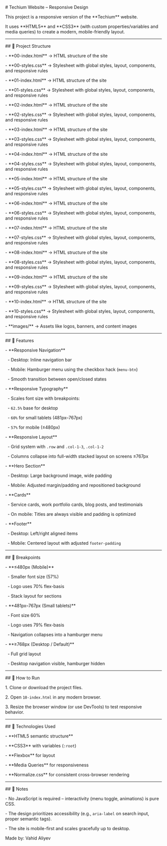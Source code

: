 \# Techium Website – Responsive Design



This project is a responsive version of the \*\*Techium\*\* website.  

It uses \*\*HTML5\*\* and \*\*CSS3\*\* (with custom properties/variables and media queries) to create a modern, mobile-friendly layout.



---



\## 📂 Project Structure

\- \*\*00-index.html\*\* → HTML structure of the site

\- \*\*00-styles.css\*\* → Stylesheet with global styles, layout, components, and responsive rules

\- \*\*01-index.html\*\* → HTML structure of the site

\- \*\*01-styles.css\*\* → Stylesheet with global styles, layout, components, and responsive rules

\- \*\*02-index.html\*\* → HTML structure of the site

\- \*\*02-styles.css\*\* → Stylesheet with global styles, layout, components, and responsive rules

\- \*\*03-index.html\*\* → HTML structure of the site

\- \*\*03-styles.css\*\* → Stylesheet with global styles, layout, components, and responsive rules

\- \*\*04-index.html\*\* → HTML structure of the site

\- \*\*04-styles.css\*\* → Stylesheet with global styles, layout, components, and responsive rules

\- \*\*05-index.html\*\* → HTML structure of the site

\- \*\*05-styles.css\*\* → Stylesheet with global styles, layout, components, and responsive rules

\- \*\*06-index.html\*\* → HTML structure of the site

\- \*\*06-styles.css\*\* → Stylesheet with global styles, layout, components, and responsive rules

\- \*\*07-index.html\*\* → HTML structure of the site

\- \*\*07-styles.css\*\* → Stylesheet with global styles, layout, components, and responsive rules

\- \*\*08-index.html\*\* → HTML structure of the site

\- \*\*08-styles.css\*\* → Stylesheet with global styles, layout, components, and responsive rules

\- \*\*09-index.html\*\* → HTML structure of the site

\- \*\*09-styles.css\*\* → Stylesheet with global styles, layout, components, and responsive rules

\- \*\*10-index.html\*\* → HTML structure of the site  

\- \*\*10-styles.css\*\* → Stylesheet with global styles, layout, components, and responsive rules  

\- \*\*images/\*\* → Assets like logos, banners, and content images  



---



\## 🎨 Features

\- \*\*Responsive Navigation\*\*

&nbsp; - Desktop: Inline navigation bar

&nbsp; - Mobile: Hamburger menu using the checkbox hack (`menu-btn`)  

&nbsp; - Smooth transition between open/closed states  



\- \*\*Responsive Typography\*\*

&nbsp; - Scales font size with breakpoints:

&nbsp;   - `62.5%` base for desktop  

&nbsp;   - `60%` for small tablets (481px–767px)  

&nbsp;   - `57%` for mobile (≤480px)  



\- \*\*Responsive Layout\*\*

&nbsp; - Grid system with `.row` and `.col-1-3`, `.col-1-2`

&nbsp; - Columns collapse into full-width stacked layout on screens ≤767px  



\- \*\*Hero Section\*\*

&nbsp; - Desktop: Large background image, wide padding  

&nbsp; - Mobile: Adjusted margin/padding and repositioned background  



\- \*\*Cards\*\*

&nbsp; - Service cards, work portfolio cards, blog posts, and testimonials  

&nbsp; - On mobile: Titles are always visible and padding is optimized  



\- \*\*Footer\*\*

&nbsp; - Desktop: Left/right aligned items  

&nbsp; - Mobile: Centered layout with adjusted `footer-padding`  



---



\## 📱 Breakpoints

\- \*\*≤480px (Mobile)\*\*  

&nbsp; - Smaller font size (57%)  

&nbsp; - Logo uses 70% flex-basis  

&nbsp; - Stack layout for sections  



\- \*\*481px–767px (Small tablets)\*\*  

&nbsp; - Font size 60%  

&nbsp; - Logo uses 79% flex-basis  

&nbsp; - Navigation collapses into a hamburger menu  



\- \*\*≥768px (Desktop / Default)\*\*  

&nbsp; - Full grid layout  

&nbsp; - Desktop navigation visible, hamburger hidden  



---



\## 🚀 How to Run

1\. Clone or download the project files.  

2\. Open `10-index.html` in any modern browser.  

3\. Resize the browser window (or use DevTools) to test responsive behavior.  



---



\## 🔧 Technologies Used

\- \*\*HTML5 semantic structure\*\*  

\- \*\*CSS3\*\* with variables (`:root`)  

\- \*\*Flexbox\*\* for layout  

\- \*\*Media Queries\*\* for responsiveness  

\- \*\*Normalize.css\*\* for consistent cross-browser rendering  



---



\## 📌 Notes

\- No JavaScript is required – interactivity (menu toggle, animations) is pure CSS.  

\- The design prioritizes accessibility (e.g., `aria-label` on search input, proper semantic tags).  

\- The site is mobile-first and scales gracefully up to desktop.





Made by: Vahid Aliyev 

